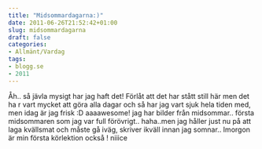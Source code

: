 ```yaml
---
title: "Midsommardagarna:)"
date: 2011-06-26T21:52:42+01:00
slug: midsommardagarna
draft: false
categories:
- Allmänt/Vardag
tags:
- blogg.se
- 2011
---
```

Åh.. så jävla mysigt har jag haft det! Förlåt att det har stått still här men det ha r vart mycket att göra alla dagar och så har jag vart sjuk hela tiden med, men idag är jag frisk :D aaaawesome! jag har bilder från midsommar.. första midsommaren som jag var full förövrigt.. haha..men jag håller just nu på att laga kvällsmat och måste gå iväg, skriver ikväll innan jag somnar.. Imorgon är min första körlektion också ! niiice